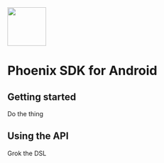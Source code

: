 <img src="https://static.wixstatic.com/media/246ebf_aa6bf8c1d156447e9d89fdba20bd5ce1~mv2.png/v1/fill/w_174,h_174,al_c,usm_0.66_1.00_0.01/DragonflAI%20grey%20no%20word(1000ppi)-01.png" width="87">

# Phoenix SDK for Android

## Getting started

Do the thing

## Using the API

Grok the DSL

